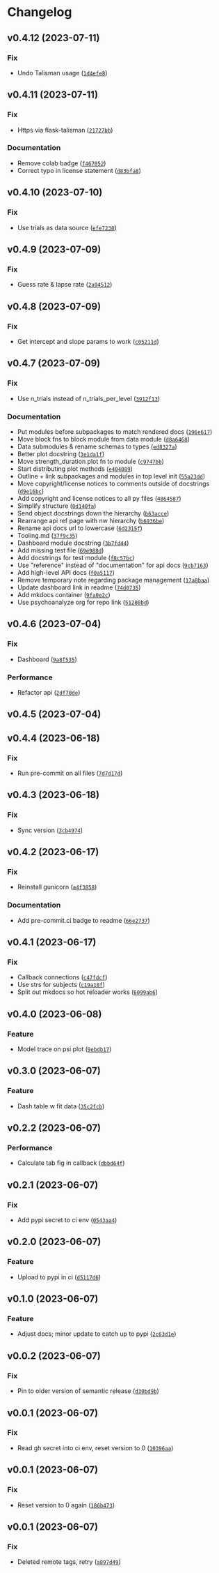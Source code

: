 # Changelog

<!--next-version-placeholder-->

## v0.4.12 (2023-07-11)

### Fix

* Undo Talisman usage ([`1d4efe8`](https://github.com/psychoanalyze/psychoanalyze/commit/1d4efe86315b8a05316862a9804115a09e3ffb99))

## v0.4.11 (2023-07-11)

### Fix

* Https via flask-talisman ([`21727bb`](https://github.com/psychoanalyze/psychoanalyze/commit/21727bb671a1787d6aa04d8b454a375bfaade995))

### Documentation

* Remove colab badge ([`f467052`](https://github.com/psychoanalyze/psychoanalyze/commit/f4670520c29fe0ad9b47c14e28971a55607e7357))
* Correct typo in license statement ([`d83bfa8`](https://github.com/psychoanalyze/psychoanalyze/commit/d83bfa8dfdce4b0fcc4bc5d5e56167c64e7ab9d0))

## v0.4.10 (2023-07-10)

### Fix

* Use trials as data source ([`efe7238`](https://github.com/psychoanalyze/psychoanalyze/commit/efe72382254533663d56786d70df762a975528ba))

## v0.4.9 (2023-07-09)

### Fix

* Guess rate & lapse rate ([`2a94512`](https://github.com/psychoanalyze/psychoanalyze/commit/2a94512417d70e521231ccae0c9293cf1cbcdd9b))

## v0.4.8 (2023-07-09)

### Fix

* Get intercept and slope params to work ([`c05211d`](https://github.com/psychoanalyze/psychoanalyze/commit/c05211d89e607e3212582fa6771789fb8f0fb867))

## v0.4.7 (2023-07-09)

### Fix

* Use n_trials instead of n_trials_per_level ([`3912f13`](https://github.com/psychoanalyze/psychoanalyze/commit/3912f13b672a487475ebf9bae3839272d3813cb2))

### Documentation

* Put modules before subpackages to match rendered docs ([`196e617`](https://github.com/psychoanalyze/psychoanalyze/commit/196e6171680ab7512ee68fcd89b3e024c8077cd6))
* Move block fns to block module from data module ([`d8a6468`](https://github.com/psychoanalyze/psychoanalyze/commit/d8a6468c0a6d3dad6cb4bae9211013563c23a5e9))
* Data submodules & rename schemas to types ([`ed8327a`](https://github.com/psychoanalyze/psychoanalyze/commit/ed8327a4b0bc85e9624030e9389de4f4d1359a67))
* Better plot docstring ([`3e1da1f`](https://github.com/psychoanalyze/psychoanalyze/commit/3e1da1f1f2f6ee6dba90f79a17847cc31c37f2a4))
* Move strength_duration plot fn to module ([`c9747bb`](https://github.com/psychoanalyze/psychoanalyze/commit/c9747bbc0a1ba1108c5b4e773c2e8d2ec6e5de1d))
* Start distributing plot methods ([`e404089`](https://github.com/psychoanalyze/psychoanalyze/commit/e404089459d0e4365b1dde1031643b44ca331416))
* Outline + link subpackages and modules in top level init ([`55a23dd`](https://github.com/psychoanalyze/psychoanalyze/commit/55a23ddf304f7028eb81f70c75e7eca82c1e999c))
* Move copyright/license notices to comments outside of docstrings ([`d9e16bc`](https://github.com/psychoanalyze/psychoanalyze/commit/d9e16bc60a607b616691dfdf5fc78fff4bd18dda))
* Add copyright and license notices to all py files ([`4864587`](https://github.com/psychoanalyze/psychoanalyze/commit/4864587cbb5a84240396acc2b7c46319ead0fc91))
* Simplify structure ([`0d140fa`](https://github.com/psychoanalyze/psychoanalyze/commit/0d140fa57674863b82b67c28a3d8a3325ea34ac6))
* Send object docstrings down the hierarchy ([`b63acce`](https://github.com/psychoanalyze/psychoanalyze/commit/b63acce5ea92146de4615f2b8f7b87b7c1d349f0))
* Rearrange api ref page with nw hierarchy ([`b6936be`](https://github.com/psychoanalyze/psychoanalyze/commit/b6936becc17344c4411df8bf9180447adb6a1ff3))
* Rename api docs url to lowercase ([`6d2315f`](https://github.com/psychoanalyze/psychoanalyze/commit/6d2315fd54715985a4f241582f7f8907fa95ac3d))
* Tooling.md ([`37f9c35`](https://github.com/psychoanalyze/psychoanalyze/commit/37f9c357cde1a79c2064e2cca6969d5f2e50a3bb))
* Dashboard module docstring ([`3b7fd44`](https://github.com/psychoanalyze/psychoanalyze/commit/3b7fd44d18949e36496ae6d2e59884d7687669de))
* Add missing test file ([`69e988d`](https://github.com/psychoanalyze/psychoanalyze/commit/69e988d39157144c11d7dba9a491eeff7abee387))
* Add docstrings for test module ([`f8c57bc`](https://github.com/psychoanalyze/psychoanalyze/commit/f8c57bcfca900213afab3ba09d4ed8bc2f808f20))
* Use "reference" instead of "documentation" for api docs ([`9cb7163`](https://github.com/psychoanalyze/psychoanalyze/commit/9cb7163b1610c3e0315690344e65e69a4f7dcdbc))
* Add high-level API docs ([`f0a5117`](https://github.com/psychoanalyze/psychoanalyze/commit/f0a51170b75a830a31f07dff63188982e675a8be))
* Remove temporary note regarding package management ([`17a8baa`](https://github.com/psychoanalyze/psychoanalyze/commit/17a8baadbd3b963e96f6a1bf2c92b88752c48aa4))
* Update dashboard link in readme ([`74d0735`](https://github.com/psychoanalyze/psychoanalyze/commit/74d0735b002b233354b442ea854eca73666cafde))
* Add mkdocs container ([`9fa0e2c`](https://github.com/psychoanalyze/psychoanalyze/commit/9fa0e2c241cb6bfdc61c15206cb0d4b1c1b8c6f6))
* Use psychoanalyze org for repo link ([`51280bd`](https://github.com/psychoanalyze/psychoanalyze/commit/51280bd5a6577dcda29f575a39a86a150bff4d01))

## v0.4.6 (2023-07-04)

### Fix

* Dashboard ([`9a8f535`](https://github.com/psychoanalyze/psychoanalyze/commit/9a8f535c315cf8433661056d5b15c5f7615debc0))

### Performance

* Refactor api ([`2df70de`](https://github.com/psychoanalyze/psychoanalyze/commit/2df70de251f7b7257598219a8d945d9d0d80da14))

## v0.4.5 (2023-07-04)



## v0.4.4 (2023-06-18)

### Fix

* Run pre-commit on all files ([`7d7d17d`](https://github.com/psychoanalyze/psychoanalyze/commit/7d7d17dfd5b3f587799a4807d454bf8c45b0aa42))

## v0.4.3 (2023-06-18)

### Fix

* Sync version ([`3cb4974`](https://github.com/psychoanalyze/psychoanalyze/commit/3cb4974393dca0d2f27da62c2606534d16ba745b))

## v0.4.2 (2023-06-17)

### Fix

* Reinstall gunicorn ([`a4f3858`](https://github.com/psychoanalyze/psychoanalyze/commit/a4f3858bf0a2d7c66db6d72435762c4a458aa27b))

### Documentation

* Add pre-commit.ci badge to readme ([`66e2737`](https://github.com/psychoanalyze/psychoanalyze/commit/66e27375445ce157dc96b7962819313abf6c9f86))

## v0.4.1 (2023-06-17)

### Fix

* Callback connections ([`c47fdcf`](https://github.com/psychoanalyze/psychoanalyze/commit/c47fdcf49b9dfa700d316f75b30f8c0d127ec275))
* Use strs for subjects ([`c19a18f`](https://github.com/psychoanalyze/psychoanalyze/commit/c19a18f6b4739176eaf5a74e0f6afab447fb3b88))
* Split out mkdocs so hot reloader works ([`6099ab6`](https://github.com/psychoanalyze/psychoanalyze/commit/6099ab65c44914a47d483f8693d586726c6a9f10))

## v0.4.0 (2023-06-08)
### Feature
* Model trace on psi plot ([`9ebdb17`](https://github.com/psychoanalyze/psychoanalyze/commit/9ebdb17b10f6849681eb85292bc6889f73688327))

## v0.3.0 (2023-06-07)
### Feature
* Dash table w fit data ([`35c2fcb`](https://github.com/psychoanalyze/psychoanalyze/commit/35c2fcb523c8cec669fdd4d09a39ca01dae08867))

## v0.2.2 (2023-06-07)
### Performance
* Calculate tab fig in callback ([`dbbd64f`](https://github.com/psychoanalyze/psychoanalyze/commit/dbbd64fab60a37a17fea31aeb3b65b5e3b59911e))

## v0.2.1 (2023-06-07)
### Fix
* Add pypi secret to ci env ([`0543aa4`](https://github.com/psychoanalyze/psychoanalyze/commit/0543aa4d6ed89340f15f2c134cdf5a2fca52a95e))

## v0.2.0 (2023-06-07)
### Feature
* Upload to pypi in ci ([`d5117d6`](https://github.com/psychoanalyze/psychoanalyze/commit/d5117d6f644f20f03a291a41b85d9d30ab914ba2))

## v0.1.0 (2023-06-07)
### Feature
* Adjust docs; minor update to catch up to pypi ([`2c63d1e`](https://github.com/psychoanalyze/psychoanalyze/commit/2c63d1ecf4ce4dde8a6d14f1d3bfdf91b305c65e))

## v0.0.2 (2023-06-07)
### Fix
* Pin to older version of semantic release ([`d30bd9b`](https://github.com/psychoanalyze/psychoanalyze/commit/d30bd9bdda0ca7b42593c3acd89094dedae3ec60))

## v0.0.1 (2023-06-07)

### Fix

* Read gh secret into ci env, reset version to 0 ([`10396aa`](https://github.com/psychoanalyze/psychoanalyze/commit/10396aafd86b4b8eb01d0266bd29d01e13f9c589))

## v0.0.1 (2023-06-07)

### Fix

* Reset version to 0 again ([`186b473`](https://github.com/psychoanalyze/psychoanalyze/commit/186b4736c9b9045a58ef02547f6eee8512db6d8f))

## v0.0.1 (2023-06-07)

### Fix

* Deleted remote tags, retry ([`a897d49`](https://github.com/psychoanalyze/psychoanalyze/commit/a897d495a796f01fb18b2f1925c7ce18c7f4a587))
